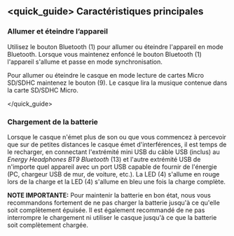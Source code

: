 ﻿## <quick_guide> Caractéristiques principales

### Allumer et éteindre l’appareil

Utilisez le bouton Bluetooth (1) pour allumer ou éteindre l'appareil en mode Bluetooth. Lorsque vous maintenez enfoncé le bouton Bluetooth (1) l'appareil s'allume et passe en mode synchronisation.

Pour allumer ou éteindre le casque en mode lecture de cartes Micro SD/SDHC maintenez le bouton (9). Le casque lira la musique contenue dans la carte SD/SDHC Micro.

</quick_guide>

### Chargement de la batterie

Lorsque le casque n'émet plus de son ou que vous commencez à percevoir que sur de petites distances le casque émet d'interférences, il est temps de le recharger, en connectant l'extrémité mini USB du câble USB (inclus) au *Energy Headphones BT9 Bluetooth* (13) et l'autre extrémité USB de n'importe quel appareil avec un port USB capable de fournir de l'énergie (PC, chargeur USB de mur, de voiture, etc.). La LED (4) s'allume en rouge lors de la charge et la LED (4) s'allume en bleu une fois la charge complète.

**NOTE IMPORTANTE:** Pour maintenir la batterie en bon état, nous vous recommandons fortement de ne pas charger la batterie jusqu'à ce qu'elle soit complètement épuisée. Il est également recommandé de ne pas interrompre le chargement ni utiliser le casque  jusqu'à ce que la batterie soit complètement chargée.
